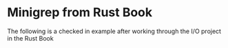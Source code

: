 # Minigrep from Rust Book

The following is a checked in example after working through the I/O project in the Rust Book
